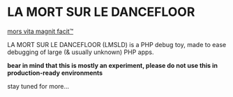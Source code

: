 # LA MORT SUR LE DANCEFLOOR

[mors vita magnit facit™](https://www.youtube.com/watch?v=IC0yiRE9lCg)

LA MORT SUR LE DANCEFLOOR (LMSLD) is a PHP debug toy, made to ease debugging of large (& usually unknown) PHP apps.  

**bear in mind that this is mostly an experiment, please do not use this in production-ready environments**

stay tuned for more...